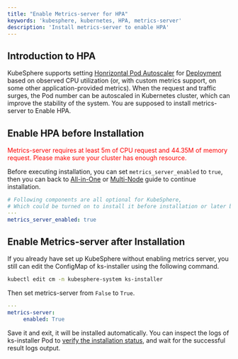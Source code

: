 ```yaml
---
title: "Enable Metrics-server for HPA"
keywords: 'kubesphere, kubernetes, HPA, metrics-server'
description: 'Install metrics-server to enable HPA'
---
```


## Introduction to HPA

KubeSphere supports setting [Honrizontal Pod Autoscaler](https://kubernetes.io/docs/tasks/run-application/horizontal-pod-autoscale/) for [Deployment](https://kubernetes.io/docs/concepts/workloads/controllers/deployment/)  based on observed CPU utilization (or, with custom metrics support, on some other application-provided metrics). When the request and traffic surges, the Pod number can be autoscaled in Kubernetes cluster, which can improve the stability of the system. You are supposed to install metrics-server to Enable HPA.

## Enable HPA before Installation

<font color=red>Metrics-server requires at least 5m of CPU request and 44.35M of memory request. Please make sure your cluster has enough resource.</font>

Before executing installation, you can set `metrics_server_enabled` to `true`, then you can back to [All-in-One](../all-in-one) or [Multi-Node](../multi-node) guide to continue installation.

```yaml
# Following components are all optional for KubeSphere,
# Which could be turned on to install it before installation or later by updating its value to true
···
metrics_server_enabled: true
```

## Enable Metrics-server after Installation

If you already have set up KubeSphere without enabling metrics server, you still can edit the ConfigMap of ks-installer using the following command.

```bash
kubectl edit cm -n kubesphere-system ks-installer
```

Then set metrics-server from `False` to `True`.

```yaml
···
metrics-server:
     enabled: True
```

Save it and exit, it will be installed automatically. You can inspect the logs of ks-installer Pod to [verify the installation status](../verify-components), and wait for the successful result logs output.
